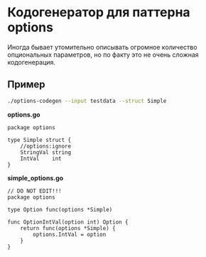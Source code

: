 # Кодогенератор для паттерна options

Иногда бывает утомительно описывать огромное количество опциональных параметров,
но по факту это не очень сложная кодогенерация.

## Пример

``` bash
./options-codegen --input testdata --struct Simple
```

**options.go**

``` golang
package options

type Simple struct {
    //options:ignore
    StringVal string
    IntVal    int
}
```

**simple_options.go**

``` golang
// DO NOT EDIT!!!
package options

type Option func(options *Simple)

func OptionIntVal(option int) Option {
    return func(options *Simple) {
        options.IntVal = option
    }
}
```
